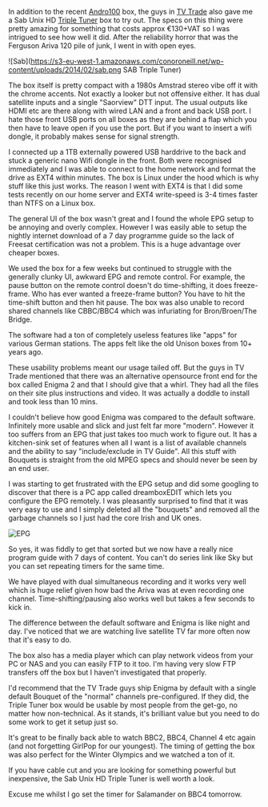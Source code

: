 In addition to the recent [Andro100](/the-and100-android-box-is-perfect-for-netflix-rte-player-etc/) box, the guys in [TV Trade](http://tvtrade.ie) also gave me a Sab Unix HD [Triple Tuner](http://www.tvtrade.ie/triple-tuner.html) box to try out. The specs on this thing were pretty amazing for something that costs approx €130+VAT so I was intrigued to see how well it did. After the reliability horror that was the Ferguson Ariva 120 pile of junk, I went in with open eyes.

![Sab](https://s3-eu-west-1.amazonaws.com/conoroneill.net/wp-content/uploads/2014/02/sab.png SAB Triple Tuner)

The box itself is pretty compact with a 1980s Amstrad stereo vibe off it with the chrome accents. Not exactly a looker but not offensive either. It has dual satellite inputs and a single "Saorview" DTT input. The usual outputs like HDMI etc are there along with wired LAN and a front and back USB port. I hate those front USB ports on all boxes as they are behind a flap which you then have to leave open if you use the port. But if you want to insert a wifi dongle, it probably makes sense for signal strength.

I connected up a 1TB externally powered USB harddrive to the back and stuck a generic nano Wifi dongle in the front. Both were recognised immediately and I was able to connect to the home network and format the drive as EXT4 within minutes. The box is Linux under the hood which is why stuff like this just works. The reason I went with EXT4 is that I did some tests recently on our home server and EXT4 write-speed is 3-4 times faster than NTFS on a Linux box.

The general UI of the box wasn't great and I found the whole EPG setup to be annoying and overly complex. However I was easily able to setup the nightly internet download of a 7 day programme guide so the lack of Freesat certification was not a problem. This is a huge advantage over cheaper boxes.

We used the box for a few weeks but continued to struggle with the generally clunky UI, awkward EPG and remote control. For example, the pause button on the remote control doesn't do time-shifting, it does freeze-frame. Who has ever wanted a freeze-frame button? You have to hit the time-shift button and then hit pause. The box was also unable to record shared channels like CBBC/BBC4 which was infuriating for Bron/Broen/The Bridge.

The software had a ton of completely useless features like "apps" for various German stations. The apps felt like the old Unison boxes from 10+ years ago.

These usability problems meant our usage tailed off. But the guys in TV Trade mentioned that there was an alternative opensource front end for the box called Enigma 2 and that I should give that a whirl. They had all the files on their site plus instructions and video. It was actually a doddle to install and took less than 10 mins.

I couldn't believe how good Enigma was compared to the default software. Infinitely more usable and slick and just felt far more "modern". However it too suffers from an EPG that just takes too much work to figure out. It has a kitchen-sink set of features when all I want is a list of available channels and the ability to say "include/exclude in TV Guide". All this stuff with Bouquets is straight from the old MPEG specs and should never be seen by an end user.

I was starting to get frustrated with the EPG setup and did some googling to discover that there is a PC app called dreamboxEDIT which lets you configure the EPG remotely. I was pleasantly surprised to find that it was very easy to use and I simply deleted all the "bouquets" and removed all the garbage channels so I just had the core Irish and UK ones.

![EPG](https://s3-eu-west-1.amazonaws.com/conoroneill.net/wp-content/uploads/2014/02/epg.jpg "Enigma 2 EPG")

So yes, it was fiddly to get that sorted but we now have a really nice program guide with 7 days of content. You can't do series link like Sky but you can set repeating timers for the same time.

We have played with dual simultaneous recording and it works very well which is huge relief given how bad the Ariva was at even recording one channel. Time-shifting/pausing also works well but takes a few seconds to kick in.

The difference between the default software and Enigma is like night and day. I've noticed that we are watching live satellite TV far more often now that it's easy to do.

The box also has a media player which can play network videos from your PC or NAS and you can easily FTP to it too. I'm having very slow FTP transfers off the box but I haven't investigated that properly.

I'd recommend that the TV Trade guys ship Enigma by default with a single default Bouquet of the "normal" channels pre-configured. If they did, the Triple Tuner box would be usable by most people from the get-go, no matter how non-technical. As it stands, it's brilliant value but you need to do some work to get it setup just so.

It's great to be finally back able to watch BBC2, BBC4, Channel 4 etc again (and not forgetting GirlPop for our youngest). The timing of getting the box was also perfect for the Winter Olympics and we watched a ton of it.

If you have cable cut and you are looking for something powerful but inexpensive, the Sab Unix HD Triple Tuner is well worth a look.

Excuse me whilst I go set the timer for Salamander on BBC4 tomorrow.
